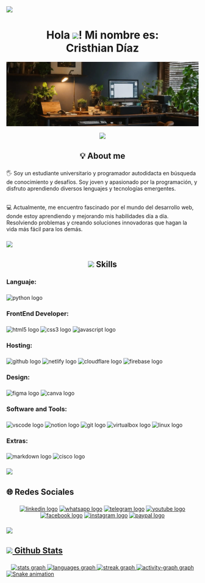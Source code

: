 <img src="https://user-images.githubusercontent.com/73097560/115834477-dbab4500-a447-11eb-908a-139a6edaec5c.gif">

<h1 align="center">Hola <img src="https://media.giphy.com/media/hvRJCLFzcasrR4ia7z/giphy.gif" width="30">! Mi nombre es:<br>Cristhian Díaz</h1>

![Banner de LinkedIn](img/banner-linkedin.webp)

<p align="center">
  <a href="https://github.com/DenverCoder1/readme-typing-svg"><img src="https://readme-typing-svg.herokuapp.com?font=Time+New+Roman&color=FF6F14&size=25&center=true&vCenter=true&width=600&height=100&lines=Hello+World..&hearts;++;Front-End+Developer,;Estudiante+de+Ingeniería+Electrónica,;Aprendizaje+Continuo/Investigador..<3"></a>
</p>

###

<h2 align="center">💡 About me</h2>

###

<p align="left">🖐️ Soy un estudiante universitario y programador autodidacta en búsqueda de conocimiento y desafíos. Soy joven y apasionado por la programación, y disfruto aprendiendo diversos lenguajes y tecnologías emergentes.<br><br>

💻 Actualmente, me encuentro fascinado por el mundo del desarrollo web, donde estoy aprendiendo y mejorando mis habilidades día a día. Resolviendo problemas y creando soluciones innovadoras que hagan la vida más fácil para los demás.</p>

###

<img src="https://user-images.githubusercontent.com/73097560/115834477-dbab4500-a447-11eb-908a-139a6edaec5c.gif">

<h2 align="center"><img src="https://media2.giphy.com/media/QssGEmpkyEOhBCb7e1/giphy.gif?cid=ecf05e47a0n3gi1bfqntqmob8g9aid1oyj2wr3ds3mg700bl&rid=giphy.gif" width ="25"> Skills</h2>

###

<h3 align="left">Languaje:</h4>

###

<div align="left">
  <img src="https://img.shields.io/badge/Python-3776AB?logo=python&logoColor=white&style=for-the-badge" height="30" alt="python logo"  />
</div>

###

<h3 align="left">FrontEnd Developer:</h4>

###

<div align="left">
  <img src="https://img.shields.io/badge/HTML5-E34F26?logo=html5&logoColor=white&style=for-the-badge" height="30" alt="html5 logo"  />
  <img src="https://img.shields.io/badge/CSS3-1572B6?logo=css3&logoColor=white&style=for-the-badge" height="30" alt="css3 logo"  />
  <img src="https://img.shields.io/badge/JavaScript-F7DF1E?logo=javascript&logoColor=black&style=for-the-badge" height="30" alt="javascript logo"  />
</div>

###

<h3 align="left">Hosting:</h4>

###

<div align="left">
  <img src="https://img.shields.io/badge/GitHub-181717?logo=github&logoColor=white&style=for-the-badge" height="30" alt="github logo"  />
  <img src="https://img.shields.io/badge/Netlify-00C7B7?logo=netlify&logoColor=black&style=for-the-badge" height="30" alt="netlify logo"  />
  <img src="https://img.shields.io/badge/Cloudflare-F38020?logo=cloudflare&logoColor=black&style=for-the-badge" height="30" alt="cloudflare logo"  />
  <img src="https://img.shields.io/badge/Firebase-FFCA28?logo=firebase&logoColor=black&style=for-the-badge" height="30" alt="firebase logo"  />
</div>

###

<h3 align="left">Design:</h4>

###

<div align="left">
  <img src="https://img.shields.io/badge/Figma-F24E1E?logo=figma&logoColor=white&style=for-the-badge" height="30" alt="figma logo"  />
  <img src="https://img.shields.io/badge/Canva-00C4CC?logo=canva&logoColor=black&style=for-the-badge" height="30" alt="canva logo"  />
</div>

###

<h3 align="left">Software and Tools:</h4>

###

<div align="left">
  <img src="https://img.shields.io/badge/Visual Studio Code-007ACC?logo=visualstudiocode&logoColor=white&style=for-the-badge" height="30" alt="vscode logo"  />
  <img src="https://img.shields.io/badge/Notion-%23000000.svg?style=for-the-badge&logo=notion&logoColor=white" height="30" alt="notion logo"/>
  <img src="https://img.shields.io/badge/Git-F05032?logo=git&logoColor=white&style=for-the-badge" height="30" alt="git logo"  />
  <img src="https://img.shields.io/badge/VirtualBox-000000?style=for-the-badge&logo=virtualbox&logoColor=white" height="30" alt="virtualbox logo"  />
  <img src="https://img.shields.io/badge/Linux-FCC624?logo=linux&logoColor=black&style=for-the-badge" height="30" alt="linux logo"  />
</div>

###

<h3 align="left">Extras:</h4>

###

<div align="left">
  <img src="https://img.shields.io/badge/Markdown-000000?logo=markdown&logoColor=white&style=for-the-badge" height="30" alt="markdown logo"  />
  <img src="https://img.shields.io/badge/cisco-%23049fd9.svg?style=for-the-badge&logo=cisco&logoColor=black" height="30" alt="cisco logo"/>
</div>

###

<img src="https://user-images.githubusercontent.com/73097560/115834477-dbab4500-a447-11eb-908a-139a6edaec5c.gif">

<h2 align="left">🌐 Redes Sociales</h2>

###

<div align="center">
  <a href="https://www.linkedin.com/in/cristhian-sdp" target="_blank"><img src="https://raw.githubusercontent.com/maurodesouza/profile-readme-generator/master/src/assets/icons/social/linkedin/default.svg" width="43" height="30" alt="linkedin logo"/></a>
  <a href="https://wa.link/tz3lq0" target="_blank"><img src="https://raw.githubusercontent.com/maurodesouza/profile-readme-generator/master/src/assets/icons/social/whatsapp/default.svg" width="43" height="30" alt="whatsapp logo"/></a>
  <a href="https://t.me/Cristhian_sdp" target="_blank"><img src="https://raw.githubusercontent.com/maurodesouza/profile-readme-generator/master/src/assets/icons/social/telegram/default.svg" width="43" height="30" alt="telegram logo"/></a>
  <a href="https://www.youtube.com/@cristhian-sdp" target="_blank"><img src="https://raw.githubusercontent.com/maurodesouza/profile-readme-generator/master/src/assets/icons/social/youtube/default.svg" width="43" height="30" alt="youtube logo"/></a>
  <a href="https://www.facebook.com/cristhiansdpmo" target="_blank"><img src="https://raw.githubusercontent.com/maurodesouza/profile-readme-generator/master/src/assets/icons/social/facebook/default.svg" width="43" height="30" alt="facebook logo"/></a>
  <a href="https://www.instagram.com/cristhian_sdp" target="_blank"><img src="https://raw.githubusercontent.com/maurodesouza/profile-readme-generator/master/src/assets/icons/social/instagram/default.svg" width="43" height="30" alt="instagram logo"/></a>
  <a href="https://paypal.me/csdp010?country.x=PE&locale.x=es_XC" target="_blank"><img src="https://raw.githubusercontent.com/maurodesouza/profile-readme-generator/master/src/assets/icons/social/paypal/default.svg" width="43" height="30" alt="paypal logo"/</a>
</div>

###

<img src="https://user-images.githubusercontent.com/73097560/115834477-dbab4500-a447-11eb-908a-139a6edaec5c.gif">

<h2 align="left"><img src="https://media.giphy.com/media/iY8CRBdQXODJSCERIr/giphy.gif" width="35"> Github Stats</h2>

###

<div align="center">
  <img src="https://github-readme-stats.vercel.app/api?username=cristhian-sdp&hide_title=false&hide_rank=false&show_icons=true&include_all_commits=true&count_private=true&disable_animations=false&theme=tokyonight&locale=en&hide_border=true&order=1" height="150" alt="stats graph"  />
  <img src="https://github-readme-stats.vercel.app/api/top-langs?username=cristhian-sdp&locale=en&hide_title=false&layout=compact&card_width=320&langs_count=5&theme=tokyonight&hide_border=true&order=2" height="150" alt="languages graph"  />
  <img src="https://streak-stats.demolab.com?user=cristhian-sdp&locale=en&mode=daily&theme=tokyonight&hide_border=true&border_radius=5&order=3" height="150" alt="streak graph"  />
  <img src="https://github-readme-activity-graph.vercel.app/graph?username=cristhian-sdp&radius=16&theme=tokyo-night&area=true&order=5&hide_border=true" height="300" alt="activity-graph graph"  />
</div>

<img src="https://raw.githubusercontent.com/cristhian-sdp/cristhian-sdp/output/snake.svg" alt="Snake animation" />
